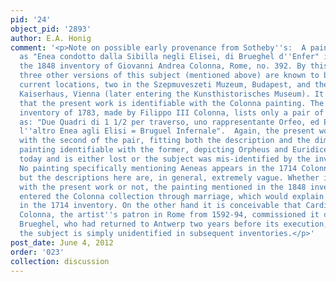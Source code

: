 ```yaml
---
pid: '24'
object_pid: '2893'
author: E.A. Honig
comment: '<p>Note on possible early provenance from Sotheby''s:  A painting described
  as "Enea condotto dalla Sibilla negli Elisei, di Brueghel d''Enfer" is listed in
  the 1848 inventory of Giovanni Andrea Colonna, Rome, no. 392. By this date Brueghel''s
  three other versions of this subject (mentioned above) are known to be in their
  current locations, two in the Szepmuveszeti Muzeum, Budapest, and the other in the
  Kaiserhaus, Vienna (later entering the Kunsthistorisches Museum). It is thus possible
  that the present work is identifiable with the Colonna painting. The earlier Colonna
  inventory of 1783, made by Filippo III Colonna, lists only a pair of works described
  as: "Due Quadri di 1 1/2 per traverso, uno rappresentante Orfeo, ed Euridice all''Inferno,
  l''altro Enea agli Elisi = Bruguel Infernale".  Again, the present work may be identifiable
  with the second of the pair, fitting both the description and the dimension (no
  painting identifiable with the former, depicting Orpheus and Euridice, is known
  today and is either lost or the subject was mis-identified by the inventory compiler).
  No painting specifically mentioning Aeneas appears in the 1714 Colonna inventory,
  but the descriptions here are, in general, extremely vague. Whether identifiable
  with the present work or not, the painting mentioned in the 1848 inventory may have
  entered the Colonna collection through marriage, which would explain its non-appearance
  in the 1714 inventory. On the other hand it is conceivable that Cardinal Ascanio
  Colonna, the artist''s patron in Rome from 1592-94, commissioned it directly from
  Brueghel, who had returned to Antwerp two years before its execution, in 1596, and
  the subject is simply unidentified in subsequent inventories.</p>'
post_date: June 4, 2012
order: '023'
collection: discussion
---
```

